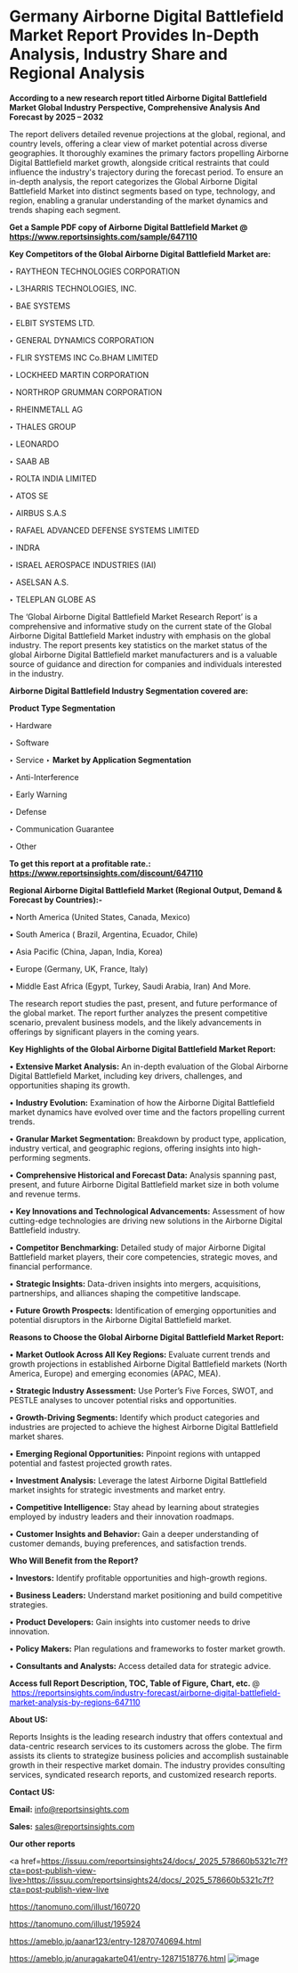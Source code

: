 # Germany Airborne Digital Battlefield Market Report Provides In-Depth Analysis, Industry Share and Regional Analysis

<strong>According to a new research report titled Airborne Digital Battlefield Market Global Industry Perspective, Comprehensive Analysis And Forecast by 2025 – 2032</strong>

The report delivers detailed revenue projections at the global, regional, and country levels, offering a clear view of market potential across diverse geographies. It thoroughly examines the primary factors propelling Airborne Digital Battlefield market growth, alongside critical restraints that could influence the industry's trajectory during the forecast period. To ensure an in-depth analysis, the report categorizes the Global Airborne Digital Battlefield Market into distinct segments based on type, technology, and region, enabling a granular understanding of the market dynamics and trends shaping each segment.

<strong>Get a Sample PDF copy of Airborne Digital Battlefield Market </strong><strong>@<a href=https://www.reportsinsights.com/sample/647110 style=color:#0000ff;> https://www.reportsinsights.com/sample/647110</a></strong></font>

<strong>Key Competitors of the Global Airborne Digital Battlefield Market are:</strong>

‣ RAYTHEON TECHNOLOGIES CORPORATION

‣ L3HARRIS TECHNOLOGIES, INC.

‣ BAE SYSTEMS

‣ ELBIT SYSTEMS LTD.

‣ GENERAL DYNAMICS CORPORATION

‣ FLIR SYSTEMS INC
 Co.BHAM LIMITED

‣ LOCKHEED MARTIN CORPORATION

‣ NORTHROP GRUMMAN CORPORATION

‣ RHEINMETALL AG

‣ THALES GROUP

‣ LEONARDO

‣ SAAB AB

‣ ROLTA INDIA LIMITED

‣ ATOS SE

‣ AIRBUS S.A.S

‣ RAFAEL ADVANCED DEFENSE SYSTEMS LIMITED

‣ INDRA

‣ ISRAEL AEROSPACE INDUSTRIES (IAI)

‣ ASELSAN A.S.

‣ TELEPLAN GLOBE AS

The ‘Global Airborne Digital Battlefield Market Research Report’ is a comprehensive and informative study on the current state of the Global Airborne Digital Battlefield Market industry with emphasis on the global industry. The report presents key statistics on the market status of the global Airborne Digital Battlefield market manufacturers and is a valuable source of guidance and direction for companies and individuals interested in the industry.

<strong>Airborne Digital Battlefield Industry Segmentation covered are:</strong>

<strong>Product Type Segmentation</strong>

‣ Hardware

‣ Software

‣ Service
‣ 
<strong>Market by Application Segmentation</strong>

‣ Anti-Interference

‣ Early Warning

‣ Defense

‣ Communication Guarantee

‣ Other

<strong>To get this report at a profitable rate.: <a href=https://www.reportsinsights.com/discount/647110 style=color:#0000ff;>https://www.reportsinsights.com/discount/647110</a></strong></font>

<strong>Regional Airborne Digital Battlefield Market (Regional Output, Demand &amp; Forecast by Countries):-</strong>

• North America (United States, Canada, Mexico)

• South America ( Brazil, Argentina, Ecuador, Chile)

• Asia Pacific (China, Japan, India, Korea)

• Europe (Germany, UK, France, Italy)

• Middle East Africa (Egypt, Turkey, Saudi Arabia, Iran) And More.

The research report studies the past, present, and future performance of the global market. The report further analyzes the present competitive scenario, prevalent business models, and the likely advancements in offerings by significant players in the coming years.

<strong>Key Highlights of the Global Airborne Digital Battlefield Market Report:</strong>

• <strong>Extensive Market Analysis:</strong> An in-depth evaluation of the Global Airborne Digital Battlefield Market, including key drivers, challenges, and opportunities shaping its growth.

• <strong>Industry Evolution:</strong> Examination of how the Airborne Digital Battlefield market dynamics have evolved over time and the factors propelling current trends.

• <strong>Granular Market Segmentation:</strong> Breakdown by product type, application, industry vertical, and geographic regions, offering insights into high-performing segments.

• <strong>Comprehensive Historical and Forecast Data:</strong> Analysis spanning past, present, and future Airborne Digital Battlefield market size in both volume and revenue terms.

• <strong>Key Innovations and Technological Advancements:</strong> Assessment of how cutting-edge technologies are driving new solutions in the Airborne Digital Battlefield industry.

• <strong>Competitor Benchmarking:</strong> Detailed study of major Airborne Digital Battlefield market players, their core competencies, strategic moves, and financial performance.

• <strong>Strategic Insights:</strong> Data-driven insights into mergers, acquisitions, partnerships, and alliances shaping the competitive landscape.

• <strong>Future Growth Prospects:</strong> Identification of emerging opportunities and potential disruptors in the Airborne Digital Battlefield market.

<strong>Reasons to Choose the Global Airborne Digital Battlefield Market Report:</strong>

• <strong>Market Outlook Across All Key Regions:</strong> Evaluate current trends and growth projections in established Airborne Digital Battlefield markets (North America, Europe) and emerging economies (APAC, MEA).

• <strong>Strategic Industry Assessment:</strong> Use Porter’s Five Forces, SWOT, and PESTLE analyses to uncover potential risks and opportunities.

• <strong>Growth-Driving Segments:</strong> Identify which product categories and industries are projected to achieve the highest Airborne Digital Battlefield market shares.

• <strong>Emerging Regional Opportunities:</strong> Pinpoint regions with untapped potential and fastest projected growth rates.

• <strong>Investment Analysis:</strong> Leverage the latest Airborne Digital Battlefield market insights for strategic investments and market entry.

• <strong>Competitive Intelligence:</strong> Stay ahead by learning about strategies employed by industry leaders and their innovation roadmaps.

• <strong>Customer Insights and Behavior:</strong> Gain a deeper understanding of customer demands, buying preferences, and satisfaction trends.

<strong>Who Will Benefit from the Report?</strong>

• <strong>Investors:</strong> Identify profitable opportunities and high-growth regions.

• <strong>Business Leaders:</strong> Understand market positioning and build competitive strategies.

• <strong>Product Developers:</strong> Gain insights into customer needs to drive innovation.

• <strong>Policy Makers:</strong> Plan regulations and frameworks to foster market growth.

• <strong>Consultants and Analysts:</strong> Access detailed data for strategic advice.
</ul>
<strong>Access full Report Description, TOC, Table of Figure, Chart, etc. </strong>@  <a href=https://reportsinsights.com/industry-forecast/airborne-digital-battlefield-market-analysis-by-regions-647110 style=color:#0000ff;>https://reportsinsights.com/industry-forecast/airborne-digital-battlefield-market-analysis-by-regions-647110</a></font>

<strong><strong>About US</strong>:</strong>

Reports Insights is the leading research industry that offers contextual and data-centric research services to its customers across the globe. The firm assists its clients to strategize business policies and accomplish sustainable growth in their respective market domain. The industry provides consulting services, syndicated research reports, and customized research reports.

<strong>Contact US:</strong>

<p class=""""><b>Email:</b> <a href=mailto:info@reportsinsights.com>info@reportsinsights.com</a></p>
<p class=""""><b>Sales:</b> <a href=mailto:sales@reportsinsights.com>sales@reportsinsights.com</a></p>

<strong>Our other reports</strong>

<a href=https://issuu.com/reportsinsights24/docs/_2025_578660b5321c7f?cta=post-publish-view-live>https://issuu.com/reportsinsights24/docs/_2025_578660b5321c7f?cta=post-publish-view-live</a>

<a href=https://tanomuno.com/illust/160720>https://tanomuno.com/illust/160720</a>

<a href=https://tanomuno.com/illust/195924>https://tanomuno.com/illust/195924</a>

<a href=https://ameblo.jp/aanar123/entry-12870740694.html>https://ameblo.jp/aanar123/entry-12870740694.html</a>

<a href=https://ameblo.jp/anuragakarte041/entry-12871518776.html>https://ameblo.jp/anuragakarte041/entry-12871518776.html</a>
![image](https://github.com/user-attachments/assets/ae0a0362-07d4-472c-a79f-e73af55cb7af)
